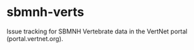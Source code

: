 sbmnh-verts
===========

Issue tracking for SBMNH Vertebrate data in the VertNet portal (portal.vertnet.org).
